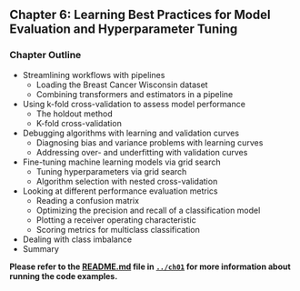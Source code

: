 
##  Chapter 6: Learning Best Practices for Model Evaluation and Hyperparameter Tuning

### Chapter Outline

- Streamlining workflows with pipelines
  - Loading the Breast Cancer Wisconsin dataset
  - Combining transformers and estimators in a pipeline
- Using k-fold cross-validation to assess model performance
  - The holdout method
  - K-fold cross-validation
- Debugging algorithms with learning and validation curves
  - Diagnosing bias and variance problems with learning curves
  - Addressing over- and underfitting with validation curves
- Fine-tuning machine learning models via grid search
  - Tuning hyperparameters via grid search
  - Algorithm selection with nested cross-validation
- Looking at different performance evaluation metrics
  - Reading a confusion matrix
  - Optimizing the precision and recall of a classification model
  - Plotting a receiver operating characteristic
  - Scoring metrics for multiclass classification
- Dealing with class imbalance
- Summary

**Please refer to the [README.md](../ch01/README.md) file in [`../ch01`](../ch01) for more information about running the code examples.**

